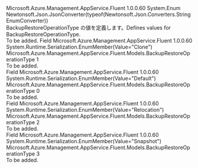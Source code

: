 <Type Name="BackupRestoreOperationType" FullName="Microsoft.Azure.Management.AppService.Fluent.Models.BackupRestoreOperationType">
  <TypeSignature Language="C#" Value="public enum BackupRestoreOperationType" />
  <TypeSignature Language="ILAsm" Value=".class public auto ansi sealed BackupRestoreOperationType extends System.Enum" />
  <TypeSignature Language="DocId" Value="T:Microsoft.Azure.Management.AppService.Fluent.Models.BackupRestoreOperationType" />
  <TypeSignature Language="VB.NET" Value="Public Enum BackupRestoreOperationType" />
  <TypeSignature Language="F#" Value="type BackupRestoreOperationType = " />
  <AssemblyInfo>
    <AssemblyName>Microsoft.Azure.Management.AppService.Fluent</AssemblyName>
    <AssemblyVersion>1.0.0.60</AssemblyVersion>
  </AssemblyInfo>
  <Base>
    <BaseTypeName>System.Enum</BaseTypeName>
  </Base>
  <Attributes>
    <Attribute>
      <AttributeName>Newtonsoft.Json.JsonConverter(typeof(Newtonsoft.Json.Converters.StringEnumConverter))</AttributeName>
    </Attribute>
  </Attributes>
  <Docs>
    <summary>
            <span data-ttu-id="8078a-101">BackupRestoreOperationType の値を定義します。</span><span class="sxs-lookup"><span data-stu-id="8078a-101">Defines values for BackupRestoreOperationType.</span></span>
            </summary>
    <remarks>To be added.</remarks>
  </Docs>
  <Members>
    <Member MemberName="Clone">
      <MemberSignature Language="C#" Value="Clone" />
      <MemberSignature Language="ILAsm" Value=".field public static literal valuetype Microsoft.Azure.Management.AppService.Fluent.Models.BackupRestoreOperationType Clone = int32(1)" />
      <MemberSignature Language="DocId" Value="F:Microsoft.Azure.Management.AppService.Fluent.Models.BackupRestoreOperationType.Clone" />
      <MemberSignature Language="VB.NET" Value="Clone" />
      <MemberSignature Language="F#" Value="Clone = 1" Usage="Microsoft.Azure.Management.AppService.Fluent.Models.BackupRestoreOperationType.Clone" />
      <MemberType>Field</MemberType>
      <AssemblyInfo>
        <AssemblyName>Microsoft.Azure.Management.AppService.Fluent</AssemblyName>
        <AssemblyVersion>1.0.0.60</AssemblyVersion>
      </AssemblyInfo>
      <Attributes>
        <Attribute>
          <AttributeName>System.Runtime.Serialization.EnumMember(Value="Clone")</AttributeName>
        </Attribute>
      </Attributes>
      <ReturnValue>
        <ReturnType>Microsoft.Azure.Management.AppService.Fluent.Models.BackupRestoreOperationType</ReturnType>
      </ReturnValue>
      <MemberValue>1</MemberValue>
      <Docs>
        <summary>To be added.</summary>
      </Docs>
    </Member>
    <Member MemberName="Default">
      <MemberSignature Language="C#" Value="Default" />
      <MemberSignature Language="ILAsm" Value=".field public static literal valuetype Microsoft.Azure.Management.AppService.Fluent.Models.BackupRestoreOperationType Default = int32(0)" />
      <MemberSignature Language="DocId" Value="F:Microsoft.Azure.Management.AppService.Fluent.Models.BackupRestoreOperationType.Default" />
      <MemberSignature Language="VB.NET" Value="Default" />
      <MemberSignature Language="F#" Value="Default = 0" Usage="Microsoft.Azure.Management.AppService.Fluent.Models.BackupRestoreOperationType.Default" />
      <MemberType>Field</MemberType>
      <AssemblyInfo>
        <AssemblyName>Microsoft.Azure.Management.AppService.Fluent</AssemblyName>
        <AssemblyVersion>1.0.0.60</AssemblyVersion>
      </AssemblyInfo>
      <Attributes>
        <Attribute>
          <AttributeName>System.Runtime.Serialization.EnumMember(Value="Default")</AttributeName>
        </Attribute>
      </Attributes>
      <ReturnValue>
        <ReturnType>Microsoft.Azure.Management.AppService.Fluent.Models.BackupRestoreOperationType</ReturnType>
      </ReturnValue>
      <MemberValue>0</MemberValue>
      <Docs>
        <summary>To be added.</summary>
      </Docs>
    </Member>
    <Member MemberName="Relocation">
      <MemberSignature Language="C#" Value="Relocation" />
      <MemberSignature Language="ILAsm" Value=".field public static literal valuetype Microsoft.Azure.Management.AppService.Fluent.Models.BackupRestoreOperationType Relocation = int32(2)" />
      <MemberSignature Language="DocId" Value="F:Microsoft.Azure.Management.AppService.Fluent.Models.BackupRestoreOperationType.Relocation" />
      <MemberSignature Language="VB.NET" Value="Relocation" />
      <MemberSignature Language="F#" Value="Relocation = 2" Usage="Microsoft.Azure.Management.AppService.Fluent.Models.BackupRestoreOperationType.Relocation" />
      <MemberType>Field</MemberType>
      <AssemblyInfo>
        <AssemblyName>Microsoft.Azure.Management.AppService.Fluent</AssemblyName>
        <AssemblyVersion>1.0.0.60</AssemblyVersion>
      </AssemblyInfo>
      <Attributes>
        <Attribute>
          <AttributeName>System.Runtime.Serialization.EnumMember(Value="Relocation")</AttributeName>
        </Attribute>
      </Attributes>
      <ReturnValue>
        <ReturnType>Microsoft.Azure.Management.AppService.Fluent.Models.BackupRestoreOperationType</ReturnType>
      </ReturnValue>
      <MemberValue>2</MemberValue>
      <Docs>
        <summary>To be added.</summary>
      </Docs>
    </Member>
    <Member MemberName="Snapshot">
      <MemberSignature Language="C#" Value="Snapshot" />
      <MemberSignature Language="ILAsm" Value=".field public static literal valuetype Microsoft.Azure.Management.AppService.Fluent.Models.BackupRestoreOperationType Snapshot = int32(3)" />
      <MemberSignature Language="DocId" Value="F:Microsoft.Azure.Management.AppService.Fluent.Models.BackupRestoreOperationType.Snapshot" />
      <MemberSignature Language="VB.NET" Value="Snapshot" />
      <MemberSignature Language="F#" Value="Snapshot = 3" Usage="Microsoft.Azure.Management.AppService.Fluent.Models.BackupRestoreOperationType.Snapshot" />
      <MemberType>Field</MemberType>
      <AssemblyInfo>
        <AssemblyName>Microsoft.Azure.Management.AppService.Fluent</AssemblyName>
        <AssemblyVersion>1.0.0.60</AssemblyVersion>
      </AssemblyInfo>
      <Attributes>
        <Attribute>
          <AttributeName>System.Runtime.Serialization.EnumMember(Value="Snapshot")</AttributeName>
        </Attribute>
      </Attributes>
      <ReturnValue>
        <ReturnType>Microsoft.Azure.Management.AppService.Fluent.Models.BackupRestoreOperationType</ReturnType>
      </ReturnValue>
      <MemberValue>3</MemberValue>
      <Docs>
        <summary>To be added.</summary>
      </Docs>
    </Member>
  </Members>
</Type>
